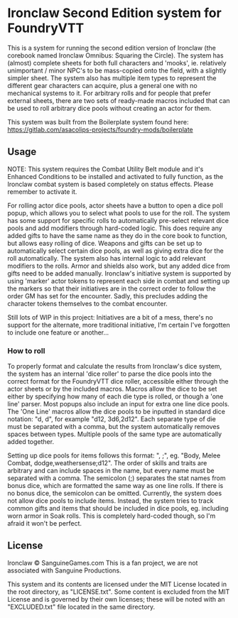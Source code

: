 # Ironclaw Second Edition system for FoundryVTT

This is a system for running the second edition version of Ironclaw (the corebook named Ironclaw Omnibus: Squaring the Circle). The system has (almost) complete sheets for both full characters and 'mooks', ie. relatively unimportant / minor NPC's to be mass-copied onto the field, with a slightly simpler sheet. The system also has multiple item types to represent the different gear characters can acquire, plus a general one with no mechanical systems to it.
For arbitrary rolls and for people that prefer external sheets, there are two sets of ready-made macros included that can be used to roll arbitrary dice pools without creating an actor for them.

This system was built from the Boilerplate system found here: https://gitlab.com/asacolips-projects/foundry-mods/boilerplate

## Usage

NOTE: This system requires the Combat Utility Belt module and it's Enhanced Conditions to be installed and activated to fully function, as the Ironclaw combat system is based completely on status effects. Please remember to activate it.

For rolling actor dice pools, actor sheets have a button to open a dice poll popup, which allows you to select what pools to use for the roll. The system has some support for specific rolls to automatically pre-select relevant dice pools and add modifiers through hard-coded logic. This does require any added gifts to have the same name as they do in the core book to function, but allows easy rolling of dice.
Weapons and gifts can be set up to automatically select certain dice pools, as well as giving extra dice for the roll automatically. The system also has internal logic to add relevant modifiers to the rolls. Armor and shields also work, but any added dice from gifts need to be added manually.
Ironclaw's initiative system is supported by using 'marker' actor tokens to represent each side in combat and setting up the markers so that their initiatives are in the correct order to follow the order GM has set for the encounter. Sadly, this precludes adding the character tokens themselves to the combat encounter.

Still lots of WIP in this project: Initiatives are a bit of a mess, there's no support for the alternate, more traditional initiative, I'm certain I've forgotten to include one feature or another... 

### How to roll

To properly format and calculate the results from Ironclaw's dice system, the system has an internal 'dice roller' to parse the dice pools into the correct format for the FoundryVTT dice roller, accessible either through the actor sheets or by the included macros. Macros allow the dice to be set either by specifying how many of each die type is rolled, or though a 'one line' parser. Most popups also include an input for extra one line dice pools.
The 'One Line' macros allow the dice pools to be inputted in standard dice notation: "<number of dice>d<sides of the die>, <and>d<so on>", for example "d12, 3d6,2d12". Each separate type of die must be separated with a comma, but the system automatically removes spaces between types. Multiple pools of the same type are automatically added together.

Setting up dice pools for items follows this format: "<trait or skill name>, <another name>;<any bonus dice in one line format>", eg. "Body, Melee Combat, dodge,weathersense;d12". The order of skills and traits are arbitrary and can include spaces in the name, but every name must be separated with a comma. The semicolon (;) separates the stat names from bonus dice, which are formatted the same way as one line rolls. If there is no bonus dice, the semicolon can be omitted.
Currently, the system does not allow dice pools to include items. Instead, the system tries to track common gifts and items that should be included in dice pools, eg. including worn armor in Soak rolls. This is completely hard-coded though, so I'm afraid it won't be perfect.

## License

Ironclaw © SanguineGames.com
This is a fan project, we are not associated with Sanguine Productions.

This system and its contents are licensed under the MIT License located in the root directory, as "LICENSE.txt". Some content is excluded from the MIT License and is governed by their own licenses; these will be noted with an "EXCLUDED.txt" file located in the same directory.
